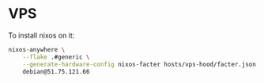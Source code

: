 # VPS

To install nixos on it:

```sh
nixos-anywhere \
    --flake .#generic \
    --generate-hardware-config nixos-facter hosts/vps-hood/facter.json \
    debian@51.75.121.66
```
